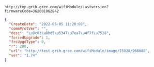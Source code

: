`http://tmp.grih.gree.com/wifiModule/Lastversion?firmwareCode=362001062842`

```json
{
  "CreateDate": "2022-05-05 11:20:08",
  "commProtVer": "",
  "desc": "\u8c03\u8bd5\u5347\u7ea7\u4f7f\u7528",
  "forcedUpgrade": 1,
  "frcUpgdType": 0,
  "r": 200,
  "url": "http://test.grih.gree.com/wifiModule/image/15828/966688",
  "ver": "1.74"
}
```